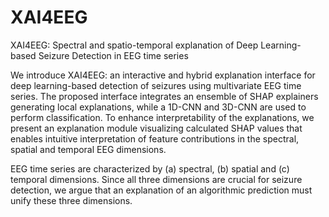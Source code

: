 # XAI4EEG
XAI4EEG: Spectral and spatio-temporal explanation of Deep Learning-based Seizure Detection in EEG time series

We introduce XAI4EEG: an interactive and hybrid explanation interface for deep learning-based detection of seizures using multivariate EEG time series. The proposed interface integrates an ensemble of SHAP explainers generating local explanations, while a 1D-CNN and 3D-CNN are used to perform classification. To enhance interpretability of the explanations, we present an explanation module visualizing calculated SHAP values that enables intuitive interpretation of feature contributions in the spectral, spatial and temporal EEG dimensions.

EEG time series are characterized by (a) spectral, (b) spatial and (c) temporal dimensions. Since all three dimensions are crucial for seizure detection, we argue that an explanation of an algorithmic prediction must unify these three dimensions.

